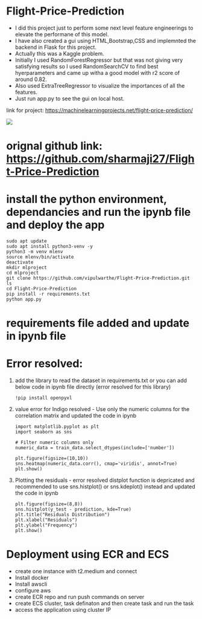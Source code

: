 # Flight-Price-Prediction

- I did this project just to perform some next level feature engineerings to elevate the performane of this model.  
- I have also created a gui using HTML,Bootstrap,CSS and implemnted the backend in Flask for this project.  
- Actually this was a Kaggle problem.  
- Initially I used RandomForestRegressor but that was not giving very satisfying results so I used RandomSearchCV to find best hyerparameters and came up witha a  good model with r2 score of around 0.82.  
- Also used ExtraTreeRegressor to visualize the importances of all the features.  
- Just run app.py to see the gui on local host.  
  
link for project: https://machinelearningprojects.net/flight-price-prediction/
  
![](ss.png)

# orignal github link: https://github.com/sharmaji27/Flight-Price-Prediction

# install the python environment, dependancies and run the ipynb file and deploy the app

    sudo apt update  
    sudo apt install python3-venv -y         
    python3 -m venv mlenv               
    source mlenv/bin/activate                
    deactivate                               
    mkdir mlproject                          
    cd mlproject                             
    git clone https://github.com/vipulwarthe/Flight-Price-Prediction.git
    ls  
    cd Flight-Price-Prediction
    pip install -r requirements.txt
    python app.py

# requirements file added and update in ipynb file

# Error resolved:

1) add the library to read the dataset in requirements.txt  or you can add below code in ipynb file directly (error resolved for this library)
   
       !pip install openpyxl

2) value error for Indigo resolved - Use only the numeric columns for the correlation matrix and updated the code in ipynb

       import matplotlib.pyplot as plt
       import seaborn as sns

       # Filter numeric columns only
       numeric_data = train_data.select_dtypes(include=['number'])

       plt.figure(figsize=(10,10))
       sns.heatmap(numeric_data.corr(), cmap='viridis', annot=True)
       plt.show()

3) Plotting the residuals - error resolved distplot function is depricated and recommended to use sns.histplot() or sns.kdeplot() instead and updated the code in ipynb

       plt.figure(figsize=(8,8))
       sns.histplot(y_test - prediction, kde=True)
       plt.title("Residuals Distribution")
       plt.xlabel("Residuals")
       plt.ylabel("Frequency")
       plt.show()

# Deployment using ECR and ECS

* create one instance with t2.medium and connect
* Install docker
* Install awscli
* configure aws
* create ECR repo and run push commands on server
* create ECS cluster, task definaton and then create task and run the task
* access the application using cluster IP
   
   
